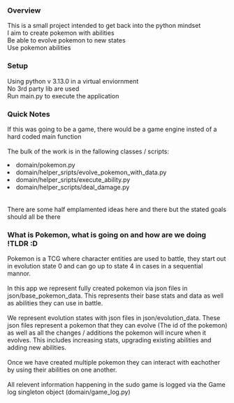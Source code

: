 ### Overview
<p>
    This is a small project intended to get back into the python mindset
    <br>
    I aim to create pokemon with abilities 
    <br>
    Be able to evolve pokemon to new states 
    <br>
    Use pokemon abilities
    <br>
</p>

### Setup
<p>
    Using python v 3.13.0 in a virtual enviornment
    <br>
    No 3rd party lib are used
    <br>
    Run main.py to execute the application
</p>

### Quick Notes
<p>
    If this was going to be a game, there would be a game engine insted of a hard coded main function
    <br><br>
    The bulk of the work is in the fallowing classes / scripts:
    <li>domain/pokemon.py</li>
    <li>domain/helper_sripts/evolve_pokemon_with_data.py</li>
    <li>domain/helper_sripts/execute_ability.py</li>
    <li>domain/helper_scripts/deal_damage.py</li>
    <br><br>
    There are some half emplamented ideas here and there but the stated goals should all be there
</p>

### What is Pokemon, what is going on and how are we doing !TLDR :D
<p>
    Pokemon is a TCG where character entities are used to battle, they start out in evolution state 0 and can go up to state 4 in cases in a sequential mannor. 
    <br><br>
    In this app we represent fully created pokemon via json files in json/base_pokemon_data. This represents their base stats and data as well as abilities they can use in battle.
    <br><br>
    We represent evolution states with json files in json/evolution_data. These json files represent a pokemon that they can evolve (The id of the pokemon) as well as all the changes / additions the pokemon will incure when it evolves. This includes increasing stats, upgrading existing abilities and adding new abilities.
    <br><br>
    Once we have created multiple pokemon they can interact with eachother by using their abilities on one another. 
    <br><br>
    All relevent information happening in the sudo game is logged via the Game log singleton object (domain/game_log.py)
</p>
